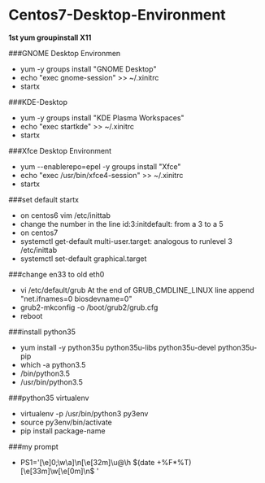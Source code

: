 # Centos7-Desktop-Environment

**1st yum groupinstall X11**

###GNOME Desktop Environmen
   
* yum -y groups install "GNOME Desktop" 
*  echo "exec gnome-session" >> ~/.xinitrc
* startx 

###KDE-Desktop
* yum -y groups install "KDE Plasma Workspaces" 
* echo "exec startkde" >> ~/.xinitrc
* startx
  
###Xfce Desktop Environment
  
* yum --enablerepo=epel -y groups install "Xfce" 
* echo "exec /usr/bin/xfce4-session" >> ~/.xinitrc 
* startx

###set default startx 
* on centos6 vim /etc/inittab
* change the number in the line id:3:initdefault: from a 3 to a 5
* on centos7 
* systemctl get-default  multi-user.target: analogous to runlevel 3 /etc/inittab
* systemctl set-default graphical.target

###change en33 to old eth0
* vi /etc/default/grub  At the end of GRUB_CMDLINE_LINUX line append "net.ifnames=0 biosdevname=0"
* grub2-mkconfig -o /boot/grub2/grub.cfg
* reboot

###install python35
* yum install -y python35u python35u-libs python35u-devel python35u-pip
* which -a python3.5
* /bin/python3.5
* /usr/bin/python3.5

###python35 virtualenv
* virtualenv -p /usr/bin/python3 py3env
* source py3env/bin/activate
* pip install package-name

###my prompt
* PS1='\[\e]0;\w\a\]\n\[\e[32m\]\u@\h $(date +%F*%T) \[\e[33m\]\w\[\e[0m\]\n\$ '
